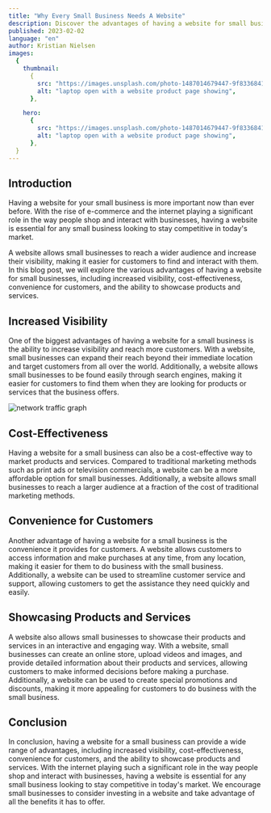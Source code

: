 ```yaml
---
title: "Why Every Small Business Needs A Website"
description: Discover the advantages of having a website for small businesses including increased visibility, cost-effectiveness, and customer convenience. Learn why investing in a website is crucial for staying competitive in today's market.
published: 2023-02-02
language: "en"
author: Kristian Nielsen
images:
  {
    thumbnail:
      {
        src: "https://images.unsplash.com/photo-1487014679447-9f8336841d58?ixlib=rb-4.0.3&ixid=MnwxMjA3fDB8MHxwaG90by1wYWdlfHx8fGVufDB8fHx8&auto=format&fit=crop&w=2010&q=12",
        alt: "laptop open with a website product page showing",
      },

    hero:
      {
        src: "https://images.unsplash.com/photo-1487014679447-9f8336841d58?ixlib=rb-4.0.3&ixid=MnwxMjA3fDB8MHxwaG90by1wYWdlfHx8fGVufDB8fHx8&auto=format&fit=crop&w=2010&q=12",
        alt: "laptop open with a website product page showing",
      },
  }
---
```


## Introduction

Having a website for your small business is more important now than ever before. With the rise of e-commerce and the internet playing a significant role in the way people shop and interact with businesses, having a website is essential for any small business looking to stay competitive in today's market.

A website allows small businesses to reach a wider audience and increase their visibility, making it easier for customers to find and interact with them. In this blog post, we will explore the various advantages of having a website for small businesses, including increased visibility, cost-effectiveness, convenience for customers, and the ability to showcase products and services.

## Increased Visibility

One of the biggest advantages of having a website for a small business is the ability to increase visibility and reach more customers. With a website, small businesses can expand their reach beyond their immediate location and target customers from all over the world. Additionally, a website allows small businesses to be found easily through search engines, making it easier for customers to find them when they are looking for products or services that the business offers.

<img src="https://images.unsplash.com/photo-1560472354-b33ff0c44a43?ixlib=rb-4.0.3&ixid=MnwxMjA3fDB8MHxwaG90by1wYWdlfHx8fGVufDB8fHx8&auto=format&fit=crop&w=2751&q=12" alt="network traffic graph">

## Cost-Effectiveness

Having a website for a small business can also be a cost-effective way to market products and services. Compared to traditional marketing methods such as print ads or television commercials, a website can be a more affordable option for small businesses. Additionally, a website allows small businesses to reach a larger audience at a fraction of the cost of traditional marketing methods.

## Convenience for Customers

Another advantage of having a website for a small business is the convenience it provides for customers. A website allows customers to access information and make purchases at any time, from any location, making it easier for them to do business with the small business. Additionally, a website can be used to streamline customer service and support, allowing customers to get the assistance they need quickly and easily.

## Showcasing Products and Services

A website also allows small businesses to showcase their products and services in an interactive and engaging way. With a website, small businesses can create an online store, upload videos and images, and provide detailed information about their products and services, allowing customers to make informed decisions before making a purchase. Additionally, a website can be used to create special promotions and discounts, making it more appealing for customers to do business with the small business.

## Conclusion

In conclusion, having a website for a small business can provide a wide range of advantages, including increased visibility, cost-effectiveness, convenience for customers, and the ability to showcase products and services. With the internet playing such a significant role in the way people shop and interact with businesses, having a website is essential for any small business looking to stay competitive in today's market. We encourage small businesses to consider investing in a website and take advantage of all the benefits it has to offer.
